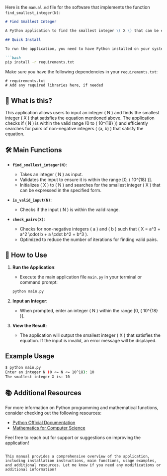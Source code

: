 Here is the `manual.md` file for the software that implements the function `find_smallest_integer(N)`:

```markdown
# Find Smallest Integer

A Python application to find the smallest integer \( X \) that can be expressed in the form \( X = a^3 + a^2 \cdot b + a \cdot b^2 + b^3 \) for non-negative integers \( a \) and \( b \).

## Quick Install

To run the application, you need to have Python installed on your system. You can install the required dependencies using pip:

```bash
pip install -r requirements.txt
```

Make sure you have the following dependencies in your `requirements.txt`:

```
# requirements.txt
# Add any required libraries here, if needed
```

## 🤔 What is this?

This application allows users to input an integer \( N \) and finds the smallest integer \( X \) that satisfies the equation mentioned above. The application checks if \( N \) is within the valid range (0 to \( 10^{18} \)) and efficiently searches for pairs of non-negative integers \( (a, b) \) that satisfy the equation.

## 🛠️ Main Functions

- **`find_smallest_integer(N)`**: 
  - Takes an integer \( N \) as input.
  - Validates the input to ensure it is within the range [0, \( 10^{18} \)].
  - Initializes \( X \) to \( N \) and searches for the smallest integer \( X \) that can be expressed in the specified form.

- **`is_valid_input(N)`**: 
  - Checks if the input \( N \) is within the valid range.

- **`check_pairs(X)`**: 
  - Checks for non-negative integers \( a \) and \( b \) such that \( X = a^3 + a^2 \cdot b + a \cdot b^2 + b^3 \).
  - Optimized to reduce the number of iterations for finding valid pairs.

## 📖 How to Use

1. **Run the Application**:
   - Execute the main application file `main.py` in your terminal or command prompt:

   ```bash
   python main.py
   ```

2. **Input an Integer**:
   - When prompted, enter an integer \( N \) within the range [0, \( 10^{18} \)].

3. **View the Result**:
   - The application will output the smallest integer \( X \) that satisfies the equation. If the input is invalid, an error message will be displayed.

## Example Usage

```bash
$ python main.py
Enter an integer N (0 <= N <= 10^18): 10
The smallest integer X is: 10
```

## 📚 Additional Resources

For more information on Python programming and mathematical functions, consider checking out the following resources:

- [Python Official Documentation](https://docs.python.org/3/)
- [Mathematics for Computer Science](https://ocw.mit.edu/courses/electrical-engineering-and-computer-science/6-042sc-mathematics-for-computer-science-fall-2010/)

Feel free to reach out for support or suggestions on improving the application!
```

This manual provides a comprehensive overview of the application, including installation instructions, main functions, usage examples, and additional resources. Let me know if you need any modifications or additional information!
